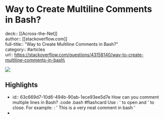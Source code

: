 # Way to Create Multiline Comments in Bash?

deck:: [[Across-the-Net]]\
author:: [[stackoverflow.com]]\
full-title:: "Way to Create Multiline Comments in Bash?"\
category:: #articles\
url:: https://stackoverflow.com/questions/43158140/way-to-create-multiline-comments-in-bash\

![](https://readwise-assets.s3.amazonaws.com/static/images/article4.6bc1851654a0.png)
## Highlights
- id:: 63c669d7-10d6-494b-90ab-1ece93ee5d7e
   How can you comment multiple lines in Bash? .code .bash #flashcard 
    Use : ' to open and ' to close.
     For example:
     : '
     This is a
     very neat comment
     in bash
     '
-